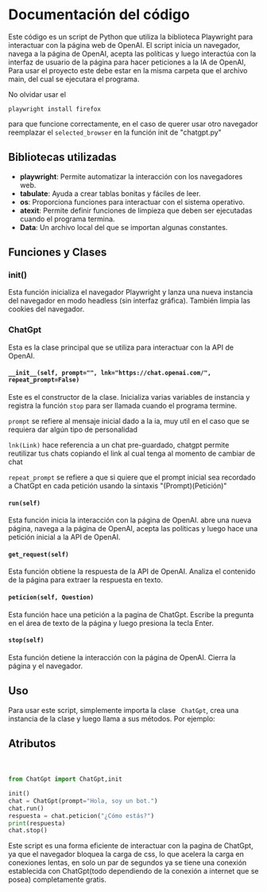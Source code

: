 # Documentación del código
 Este código es un script de Python que utiliza la biblioteca Playwright para interactuar con la página web de OpenAI. El script inicia un navegador, navega a la página de OpenAI, acepta las políticas y luego interactúa con la interfaz de usuario de la página para hacer peticiones a la IA de OpenAI, Para usar el proyecto este debe estar en la misma carpeta que el archivo main, del cual se ejecutara el programa.

 No olvidar usar el 
 
 ```
 playwright install firefox
 ```
 
 para que funcione correctamente, en el caso de querer usar otro navegador reemplazar el `selected_browser` en la función init de "chatgpt.py"
 ## Bibliotecas utilizadas
 - **playwright**: Permite automatizar la interacción con los navegadores web.
- **tabulate**: Ayuda a crear tablas bonitas y fáciles de leer.
- **os**: Proporciona funciones para interactuar con el sistema operativo.
- **atexit**: Permite definir funciones de limpieza que deben ser ejecutadas cuando el programa termina.
- **Data**: Un archivo local del que se importan algunas constantes.
 ## Funciones y Clases
 ### init()
 Esta función inicializa el navegador Playwright y lanza una nueva instancia del navegador en modo headless (sin interfaz gráfica). También limpia las cookies del navegador.
 ### ChatGpt
 Esta es la clase principal que se utiliza para interactuar con la API de OpenAI.
 #### `__init__(self, prompt="", lnk="https://chat.openai.com/", repeat_prompt=False) `
 Este es el constructor de la clase. Inicializa varias variables de instancia y registra la función ` stop ` para ser llamada cuando el programa termine.
 
 `prompt` se refiere al mensaje inicial dado a la ia, muy util en el caso que se requiera dar algún tipo de personalidad

 `lnk(Link)` hace referencia a un chat pre-guardado, chatgpt permite reutilizar tus chats copiando el link al cual tenga al momento de cambiar de chat

 `repeat_prompt` se refiere a que si quiere que el prompt inicial sea recordado a ChatGpt en  cada petición usando la sintaxis "(Prompt)(Petición)"
 #### ` run(self) `
 Esta función inicia la interacción con la página de OpenAI. abre una nueva página, navega a la página de OpenAI, acepta las políticas y luego hace una petición inicial a la API de OpenAI.
 #### ` get_request(self) `
 Esta función obtiene la respuesta de la API de OpenAI. Analiza el contenido de la página para extraer la respuesta en texto.
 #### ` peticion(self, Question) `
 Esta función hace una petición a la pagina de ChatGpt. Escribe la pregunta en el área de texto de la página y luego presiona la tecla Enter.
 #### ` stop(self) `
 Esta función detiene la interacción con la página de OpenAI. Cierra la página y el navegador.
 ## Uso
 Para usar este script, simplemente importa la clase ` ChatGpt`, crea una instancia de la clase y luego llama a sus métodos. Por ejemplo:
 ## Atributos
 #### `  `
```python
from ChatGpt import ChatGpt,init

init()
chat = ChatGpt(prompt="Hola, soy un bot.")
chat.run()
respuesta = chat.peticion("¿Cómo estás?")
print(respuesta)
chat.stop()
```

Este script es una forma eficiente de interactuar con la pagina de ChatGpt, ya que el navegador bloquea la carga de css, lo que acelera la carga en conexiones lentas, en solo un par de segundos ya se tiene una conexión establecida con ChatGpt(todo dependiendo de la conexión a internet que se posea) completamente gratis.